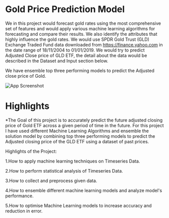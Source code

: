 # Gold Price Prediction Model

We in this project would forecast gold rates using the most comprehensive set of features and would apply various machine learning algorithms for forecasting and compare their results. We also identify the attributes that highly influence the gold rates. We would use SPDR Gold Trust (GLD) Exchange Traded Fund data downloaded from https://finance.yahoo.com in the date range of 18/11/2004 to 01/01/2019. We would try to predict Adjusted Close price of GLD ETF, the detail about the data would be described in the Dataset and Input section below.

We have ensemble top three performing models to predict the Adjusted close price of Gold.

![App Screenshot](https://camo.githubusercontent.com/06f54f135fc15dab3901d8a6ddd55535fd57e1bc6a6f53ad4aa2bd489555ba6f/68747470733a2f2f692e6962622e636f2f50476b636b76792f656e73656d626c652d736f6c7574696f6e2e706e67)

# Highlights
*The Goal of this project is to accurately predict the future adjusted closing price of Gold ETF across a given period of time in the future. For this project I have used different Machine Learning Algorithms and ensemble the solution model by combining top three performing models to predict the Adjusted closing price of the GLD ETF using a dataset of past prices.

Highlights of the Project:

1.How to apply machine learning techniques on Timeseries Data.

2.How to perform statistical analysis of Timeseries Data.

3.How to collect and preprocess given data.

4.How to ensemble different machine learning models and analyze model's performance.

5.How to optimise Machine Learning models to increase accuracy and reduction in error.
